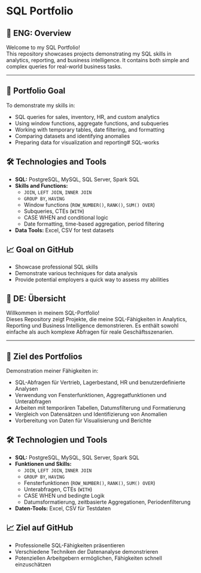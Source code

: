 # SQL Portfolio
## 📄 ENG: Overview

Welcome to my SQL Portfolio!  
This repository showcases projects demonstrating my SQL skills in analytics, reporting, and business intelligence. It contains both simple and complex queries for real-world business tasks.

---

## 🎯 Portfolio Goal

To demonstrate my skills in:

- SQL queries for sales, inventory, HR, and custom analytics
- Using window functions, aggregate functions, and subqueries
- Working with temporary tables, date filtering, and formatting
- Comparing datasets and identifying anomalies
- Preparing data for visualization and reporting# SQL-works

## 🛠 Technologies and Tools

- **SQL:** PostgreSQL, MySQL, SQL Server, Spark SQL  
- **Skills and Functions:**  
  - `JOIN`, `LEFT JOIN`, `INNER JOIN`  
  - `GROUP BY`, `HAVING`  
  - Window functions (`ROW_NUMBER()`, `RANK()`, `SUM() OVER`)  
  - Subqueries, CTEs (`WITH`)  
  - CASE WHEN and conditional logic  
  - Date formatting, time-based aggregation, period filtering  
- **Data Tools:** Excel, CSV for test datasets

## 📈 Goal on GitHub

- Showcase professional SQL skills
- Demonstrate various techniques for data analysis
- Provide potential employers a quick way to assess my abilities

## 📄 DE: Übersicht
Willkommen in meinem SQL-Portfolio!  
Dieses Repository zeigt Projekte, die meine SQL-Fähigkeiten in Analytics, Reporting und Business Intelligence demonstrieren. Es enthält sowohl einfache als auch komplexe Abfragen für reale Geschäftsszenarien.

---

## 🎯 Ziel des Portfolios

Demonstration meiner Fähigkeiten in:

- SQL-Abfragen für Vertrieb, Lagerbestand, HR und benutzerdefinierte Analysen  
- Verwendung von Fensterfunktionen, Aggregatfunktionen und Unterabfragen  
- Arbeiten mit temporären Tabellen, Datumsfilterung und Formatierung  
- Vergleich von Datensätzen und Identifizierung von Anomalien  
- Vorbereitung von Daten für Visualisierung und Berichte

## 🛠 Technologien und Tools

- **SQL:** PostgreSQL, MySQL, SQL Server, Spark SQL  
- **Funktionen und Skills:**  
  - `JOIN`, `LEFT JOIN`, `INNER JOIN`  
  - `GROUP BY`, `HAVING`  
  - Fensterfunktionen (`ROW_NUMBER()`, `RANK()`, `SUM() OVER`)  
  - Unterabfragen, CTEs (`WITH`)  
  - CASE WHEN und bedingte Logik  
  - Datumsformatierung, zeitbasierte Aggregationen, Periodenfilterung  
- **Daten-Tools:** Excel, CSV für Testdaten

## 📈 Ziel auf GitHub

- Professionelle SQL-Fähigkeiten präsentieren  
- Verschiedene Techniken der Datenanalyse demonstrieren  
- Potenziellen Arbeitgebern ermöglichen, Fähigkeiten schnell einzuschätzen

